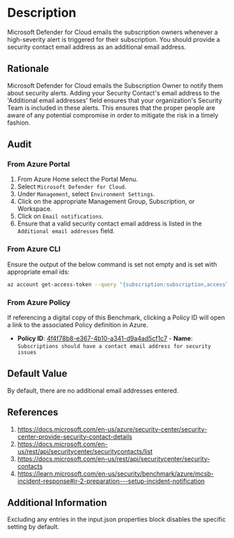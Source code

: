 # Description

Microsoft Defender for Cloud emails the subscription owners whenever a high-severity alert is triggered for their subscription. You should provide a security contact email address as an additional email address.

## Rationale

Microsoft Defender for Cloud emails the Subscription Owner to notify them about security alerts. Adding your Security Contact's email address to the 'Additional email addresses' field ensures that your organization's Security Team is included in these alerts. This ensures that the proper people are aware of any potential compromise in order to mitigate the risk in a timely fashion.

## Audit

### From Azure Portal

1. From Azure Home select the Portal Menu.
2. Select `Microsoft Defender for Cloud`.
3. Under `Management`, select `Environment Settings`.
4. Click on the appropriate Management Group, Subscription, or Workspace.
5. Click on `Email notifications`.
6. Ensure that a valid security contact email address is listed in the `Additional email addresses` field.

### From Azure CLI

Ensure the output of the below command is set not empty and is set with appropriate email ids:

```sh
az account get-access-token --query "{subscription:subscription,accessToken:accessToken}" --out tsv | xargs -L1 bash -c 'curl -X GET -H "Authorization: Bearer $1" -H "Content-Type: application/json" https://management.azure.com/subscriptions/$0/providers/Microsoft.Security/securityContacts?api-version=2020-01-01-preview' | jq '.|.[] | select(.name=="default")'|jq '.properties.emails'
```

### From Azure Policy

If referencing a digital copy of this Benchmark, clicking a Policy ID will open a link to the associated Policy definition in Azure.

- **Policy ID**: [4f4f78b8-e367-4b10-a341-d9a4ad5cf1c7](https://portal.azure.com/#view/Microsoft_Azure_Policy/PolicyDetailBlade/definitionId/%2Fproviders%2FMicrosoft.Authorization%2FpolicyDefinitions%2F4f4f78b8-e367-4b10-a341-d9a4ad5cf1c7) - **Name**: `Subscriptions should have a contact email address for security issues`

## Default Value

By default, there are no additional email addresses entered.

## References

1. <https://docs.microsoft.com/en-us/azure/security-center/security-center-provide-security-contact-details>
2. <https://docs.microsoft.com/en-us/rest/api/securitycenter/securitycontacts/list>
3. <https://docs.microsoft.com/en-us/rest/api/securitycenter/security-contacts>
4. <https://learn.microsoft.com/en-us/security/benchmark/azure/mcsb-incident-response#ir-2-preparation---setup-incident-notification>

## Additional Information

Excluding any entries in the input.json properties block disables the specific setting by default.

